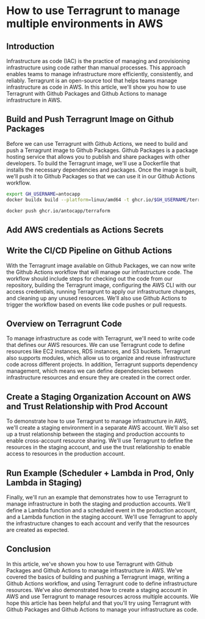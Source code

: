 # How to use Terragrunt to manage multiple environments in AWS

## Introduction

Infrastructure as code (IAC) is the practice of managing and provisioning infrastructure using code rather than manual processes. This approach enables teams to manage infrastructure more efficiently, consistently, and reliably. Terragrunt is an open-source tool that helps teams manage infrastructure as code in AWS. In this article, we'll show you how to use Terragrunt with Github Packages and Github Actions to manage infrastructure in AWS.

## Build and Push Terragrunt Image on Github Packages

Before we can use Terragrunt with Github Actions, we need to build and push a Terragrunt image to Github Packages. Github Packages is a package hosting service that allows you to publish and share packages with other developers. To build the Terragrunt image, we'll use a Dockerfile that installs the necessary dependencies and packages. Once the image is built, we'll push it to Github Packages so that we can use it in our Github Actions workflow.

```bash
export GH_USERNAME=antocapp
docker buildx build --platform=linux/amd64 -t ghcr.io/$GH_USERNAME/terraform -f ./Dockerfile --build-arg TERRAFORM_VERSION=1.1.6 .
```

```bash
docker push ghcr.io/antocapp/terraform
```

## Add AWS credentials as Actions Secrets

## Write the CI/CD Pipeline on Github Actions

With the Terragrunt image available on Github Packages, we can now write the Github Actions workflow that will manage our infrastructure code. The workflow should include steps for checking out the code from our repository, building the Terragrunt image, configuring the AWS CLI with our access credentials, running Terragrunt to apply our infrastructure changes, and cleaning up any unused resources. We'll also use Github Actions to trigger the workflow based on events like code pushes or pull requests.

## Overview on Terragrunt Code

To manage infrastructure as code with Terragrunt, we'll need to write code that defines our AWS resources. We can use Terragrunt code to define resources like EC2 instances, RDS instances, and S3 buckets. Terragrunt also supports modules, which allow us to organize and reuse infrastructure code across different projects. In addition, Terragrunt supports dependency management, which means we can define dependencies between infrastructure resources and ensure they are created in the correct order.

## Create a Staging Organization Account on AWS and Trust Relationship with Prod Account

To demonstrate how to use Terragrunt to manage infrastructure in AWS, we'll create a staging environment in a separate AWS account. We'll also set up a trust relationship between the staging and production accounts to enable cross-account resource sharing. We'll use Terragrunt to define the resources in the staging account, and use the trust relationship to enable access to resources in the production account.

## Run Example (Scheduler + Lambda in Prod, Only Lambda in Staging)

Finally, we'll run an example that demonstrates how to use Terragrunt to manage infrastructure in both the staging and production accounts. We'll define a Lambda function and a scheduled event in the production account, and a Lambda function in the staging account. We'll use Terragrunt to apply the infrastructure changes to each account and verify that the resources are created as expected.

## Conclusion

In this article, we've shown you how to use Terragrunt with Github Packages and Github Actions to manage infrastructure in AWS. We've covered the basics of building and pushing a Terragrunt image, writing a Github Actions workflow, and using Terragrunt code to define infrastructure resources. We've also demonstrated how to create a staging account in AWS and use Terragrunt to manage resources across multiple accounts. We hope this article has been helpful and that you'll try using Terragrunt with Github Packages and Github Actions to manage your infrastructure as code.
